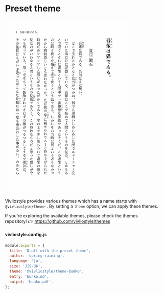 # Preset theme

<img src="image.png" alt="Preset theme example" width="400">

Vivliostyle provides various themes which has a name starts with `@vivliostyle/theme-`. By setting a `theme` option, we can apply these themes.

If you're exploring the available themes, please check the themes repository! 👉 https://github.com/vivliostyle/themes

#### vivliostyle.config.js

```js
module.exports = {
  title: 'Draft with the preset theme',
  author: 'spring-raining',
  language: 'ja',
  size: 'JIS-B6',
  theme: '@vivliostyle/theme-bunko',
  entry: 'bunko.md',
  output: 'bunko.pdf',
};
```
